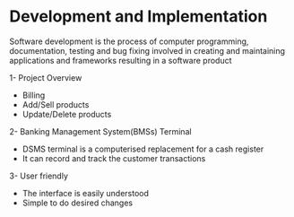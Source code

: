 # Development and Implementation
Software development is the process of computer programming, documentation, testing and bug fixing involved in creating and maintaining applications and frameworks resulting in a software product

1- Project Overview
   
   * Billing
   * Add/Sell products
   * Update/Delete products

2- Banking Management System(BMSs) Terminal
   * DSMS terminal is a computerised replacement for a cash register
   * It can record and track the customer transactions

3- User friendly
   * The interface is easily understood
   * Simple to do desired changes  

